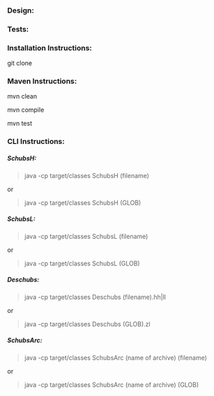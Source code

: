 ### Design:


### Tests:


### Installation Instructions:
git clone


### Maven Instructions:
mvn clean

mvn compile

mvn test


### CLI Instructions:
##### SchubsH:
> java -cp target/classes SchubsH (filename)

or

> java -cp target/classes SchubsH (GLOB)


##### SchubsL:

> java -cp target/classes SchubsL (filename)

or

> java -cp target/classes SchubsL (GLOB)


##### Deschubs:

> java -cp target/classes Deschubs (filename).hh|ll

or

> java -cp target/classes Deschubs (GLOB).zl


##### SchubsArc:

> java -cp target/classes SchubsArc (name of archive) (filename)

or

> java -cp target/classes SchubsArc (name of archive) (GLOB)
